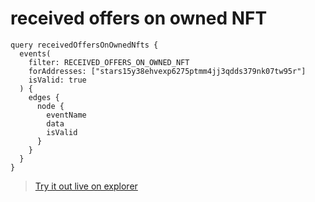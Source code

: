 # received offers on owned NFT

```
query receivedOffersOnOwnedNfts {
  events(
    filter: RECEIVED_OFFERS_ON_OWNED_NFT
    forAddresses: ["stars15y38ehvexp6275ptmm4jj3qdds379nk07tw95r"]
    isValid: true
  ) {
    edges {
      node {
        eventName
        data
        isValid
      }
    }
  }
}
```

> [Try it out live on explorer](https://studio.apollographql.com/sandbox/explorer?endpoint=https%3A%2F%2Fconstellations-api.mainnet.stargaze-apis.com%2Fgraphql&explorerURLState=N4IgJg9gxgrgtgUwHYBcQC4QEcYIE4CeABHglAgJYBuCYA8gGYP4DOdSdA7krQHIMoWRYAB0kRIghqoWACjESJDCgBsU%2BdEQBKAUQDCOgJIA1HQBEA%2BnQBi1nVoDKV3lYDqvcxd7WAKgsUMEHgAgmBgpCwsCCyaANoiICwoAIZ4LACMAKwEAMwAHAgAFjQAHgAOAGwATADsmWUocHAALABWrTlYYSw5NQCcSADWAAw1KJx9mXgJALr%2BEhQsxskqFGCaKHi4-gCUwvOSYADm0fviihJIEGAIZxcXUsgovMmIBxdgySnviovLq2AfgBfA4g85goEgAA0ICoqQoyQARipohgQNDElA8BQGmiQECgA)
